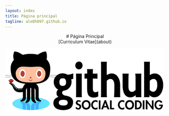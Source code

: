 ```yaml
---
layout: index
title: Página principal
tagline: aleDh097.github.io
---
```


<center># Página Principal</center>

<center>[Curriculum Vitae](about)</center>

![Portada](static/img/foto2.png "Portada")
